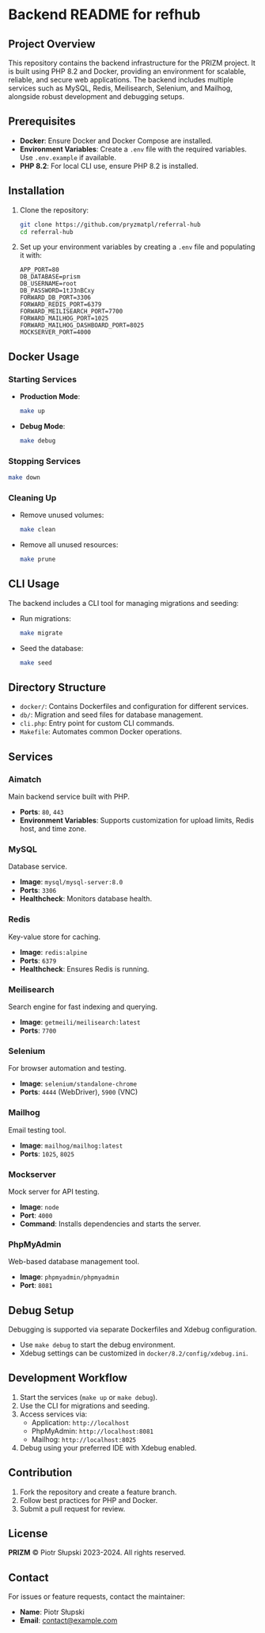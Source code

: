 # Backend README for refhub

## Project Overview
This repository contains the backend infrastructure for the PRIZM project. It is built using PHP 8.2 and Docker, providing an environment for scalable, reliable, and secure web applications. The backend includes multiple services such as MySQL, Redis, Meilisearch, Selenium, and Mailhog, alongside robust development and debugging setups.

## Prerequisites
- **Docker**: Ensure Docker and Docker Compose are installed.
- **Environment Variables**: Create a `.env` file with the required variables. Use `.env.example` if available.
- **PHP 8.2**: For local CLI use, ensure PHP 8.2 is installed.

## Installation
1. Clone the repository:
   ```bash
   git clone https://github.com/pryzmatpl/referral-hub
   cd referral-hub
   ```
2. Set up your environment variables by creating a `.env` file and populating it with:
   ```env
   APP_PORT=80
   DB_DATABASE=prism
   DB_USERNAME=root
   DB_PASSWORD=1tJ3nBCxy
   FORWARD_DB_PORT=3306
   FORWARD_REDIS_PORT=6379
   FORWARD_MEILISEARCH_PORT=7700
   FORWARD_MAILHOG_PORT=1025
   FORWARD_MAILHOG_DASHBOARD_PORT=8025
   MOCKSERVER_PORT=4000
   ```

## Docker Usage
### Starting Services
- **Production Mode**:
  ```bash
  make up
  ```
- **Debug Mode**:
  ```bash
  make debug
  ```

### Stopping Services
```bash
make down
```

### Cleaning Up
- Remove unused volumes:
  ```bash
  make clean
  ```
- Remove all unused resources:
  ```bash
  make prune
  ```

## CLI Usage
The backend includes a CLI tool for managing migrations and seeding:
- Run migrations:
  ```bash
  make migrate
  ```
- Seed the database:
  ```bash
  make seed
  ```

## Directory Structure
- `docker/`: Contains Dockerfiles and configuration for different services.
- `db/`: Migration and seed files for database management.
- `cli.php`: Entry point for custom CLI commands.
- `Makefile`: Automates common Docker operations.

## Services
### Aimatch
Main backend service built with PHP.
- **Ports**: `80`, `443`
- **Environment Variables**: Supports customization for upload limits, Redis host, and time zone.

### MySQL
Database service.
- **Image**: `mysql/mysql-server:8.0`
- **Ports**: `3306`
- **Healthcheck**: Monitors database health.

### Redis
Key-value store for caching.
- **Image**: `redis:alpine`
- **Ports**: `6379`
- **Healthcheck**: Ensures Redis is running.

### Meilisearch
Search engine for fast indexing and querying.
- **Image**: `getmeili/meilisearch:latest`
- **Ports**: `7700`

### Selenium
For browser automation and testing.
- **Image**: `selenium/standalone-chrome`
- **Ports**: `4444` (WebDriver), `5900` (VNC)

### Mailhog
Email testing tool.
- **Image**: `mailhog/mailhog:latest`
- **Ports**: `1025`, `8025`

### Mockserver
Mock server for API testing.
- **Image**: `node`
- **Port**: `4000`
- **Command**: Installs dependencies and starts the server.

### PhpMyAdmin
Web-based database management tool.
- **Image**: `phpmyadmin/phpmyadmin`
- **Port**: `8081`

## Debug Setup
Debugging is supported via separate Dockerfiles and Xdebug configuration.
- Use `make debug` to start the debug environment.
- Xdebug settings can be customized in `docker/8.2/config/xdebug.ini`.

## Development Workflow
1. Start the services (`make up` or `make debug`).
2. Use the CLI for migrations and seeding.
3. Access services via:
    - Application: `http://localhost`
    - PhpMyAdmin: `http://localhost:8081`
    - Mailhog: `http://localhost:8025`
4. Debug using your preferred IDE with Xdebug enabled.

## Contribution
1. Fork the repository and create a feature branch.
2. Follow best practices for PHP and Docker.
3. Submit a pull request for review.

## License
**PRIZM** © Piotr Słupski 2023-2024. All rights reserved.

## Contact
For issues or feature requests, contact the maintainer:
- **Name**: Piotr Słupski
- **Email**: [contact@example.com](mailto:contact@example.com)

